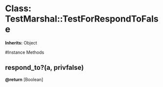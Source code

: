 # Class: TestMarshal::TestForRespondToFalse
**Inherits:** Object
    




#Instance Methods
## respond_to?(a, privfalse) [](#method-i-respond_to?)

**@return** [Boolean] 

